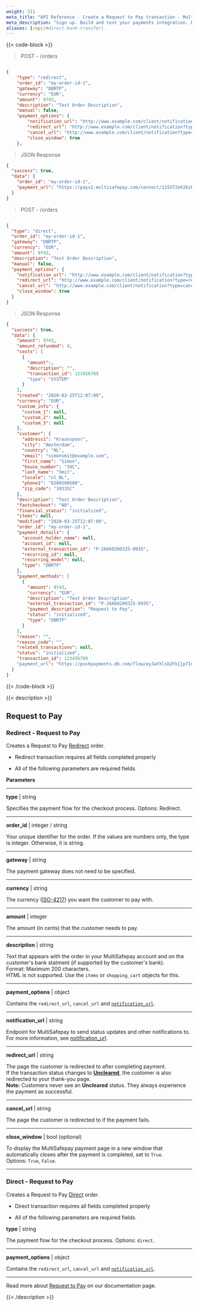 ```yaml
---
weight: 311
meta_title: "API Reference - Create a Request to Pay transaction - MultiSafepay Docs"
meta_description: "Sign up. Build and test your payments integration. Explore our products and services. Use our API Reference, SDKs, and wrappers. Get support."
aliases: [/api/#direct-bank-transfer]
---
```

{{< code-block >}}

> POST - /orders 

```json

{
    "type": "redirect",
    "order_id": "my-order-id-1",
    "gateway": "DBRTP",
    "currency": "EUR",
    "amount": 9743,
    "description": "Test Order Description",
    "manual": false,
    "payment_options": {
        "notification_url": "http://www.example.com/client/notification?type=notification",
        "redirect_url": "http://www.example.com/client/notification?type=redirect",
        "cancel_url": "http://www.example.com/client/notification?type=cancel",
        "close_window": true
    },

```

> JSON Response 

```json
{
  "success": true,
  "data": {
    "order_id": "my-order-id-1",
    "payment_url": "https://payv2.multisafepay.com/connect/12SV72okI6zR23ofq5gdEnaFYZ4qLZ3aFLj/?lang=nl_NL"
  }
}
```

> POST - /orders

```json

{
  "type": "direct",
  "order_id": "my-order-id-1",
  "gateway": "DBRTP",
  "currency": "EUR",
  "amount": 9743,
  "description": "Test Order Description",
  "manual": false,
  "payment_options": {
    "notification_url": "http://www.example.com/client/notification?type=notification",
    "redirect_url": "http://www.example.com/client/notification?type=redirect",
    "cancel_url": "http://www.example.com/client/notification?type=cancel",
    "close_window": true
  }
}
```

> JSON Response 

```json
{
  "success": true,
  "data": {
    "amount": 9743,
    "amount_refunded": 0,
    "costs": [
      {
        "amount":,
        "description": "",
        "transaction_id": 123456789
        "type": "SYSTEM"
      }
    ],
    "created": "2020-03-25T12:07:00",
    "currency": "EUR",
    "custom_info": {
      "custom_1": null,
      "custom_2": null,
      "custom_3": null
    },
    "customer": {
      "address1": "Kraanspoor",
      "city": "Amsterdam",
      "country": "NL",
      "email": "simonsmit@example.com",
      "first_name": "Simon",
      "house_number": "39C",
      "last_name": "Smit",
      "locale": "nl_NL",
      "phone1": "0208500500",
      "zip_code": "1033SC"
    },
    "description": "Test Order Description",
    "fastcheckout": "NO",
    "financial_status": "initialized",
    "items": null,
    "modified": "2020-03-25T12:07:00",
    "order_id": "my-order-id-1",
    "payment_details": {
      "account_holder_name": null,
      "account_id": null,
      "external_transaction_id": "P-26660200325-0935",
      "recurring_id": null,
      "recurring_model": null,
      "type": "DBRTP"
    },
    "payment_methods": [
      {
        "amount": 9743,
        "currency": "EUR",
        "description": "Test Order Description",
        "external_transaction_id": "P-26660200325-0935",
        "payment_description": "Request to Pay",
        "status": "initialized",
        "type": "DBRTP"
      }
    ],
    "reason": "",
    "reason_code": "",
    "related_transactions": null,
    "status": "initialized",
    "transaction_id": 123456789
    "payment_url": "https://pushpayments.db.com/flow/eyJwYXlsb2FkIjp7ImlwaSI6IjE2QjIwREREMjE1NjE0QTc2Rjg0OTMwMDV="
  }
}
```

{{< /code-block >}}

{{< description >}}

## Request to Pay

### Redirect - Request to Pay


Creates a Request to Pay [Redirect](/developer/api/difference-between-direct-and-redirect) order.

* Redirect transaction requires all fields completed properly

* All of the following parameters are required fields.

**Parameters**

----------------
__type__ | string

Specifies the payment flow for the checkout process. Options: Redirect.

----------------
__order_id__ | integer / string

Your unique identifier for the order. If the values are numbers only, the type is integer. Otherwise, it is string.

----------------
__gateway__ | string

The payment gateway does not need to be specified.

----------------
__currency__ | string

The currency ([ISO-4217](https://www.iso.org/iso-4217-currency-codes.html)) you want the customer to pay with.

----------------
__amount__ | integer

The amount (in cents) that the customer needs to pay.

----------------
__description__ | string

Text that appears with the order in your MultiSafepay account and on the customer's bank statment (if supported by the customer's bank).   
Format: Maximum 200 characters.   
HTML is not supported. Use the `items` or `shopping_cart` objects for this.

----------------
__payment_options__ | object

Contains the `redirect_url`, `cancel_url` and [`notification_url`](/developer/api/notification-url).

----------------
__notification_url__ | string

Endpoint for MultiSafepay to send status updates and other notifications to.   
For more information, see [notification_url](/developer/api/notification-url).

----------------
__redirect_url__ | string

The page the customer is redirected to after completing payment.   
If the transaction status changes to [**Uncleared**](/payments/methods/credit-and-debit-cards/user-guide/evaluating-uncleared-transactions/), the customer is also redirected to your thank-you page.   
**Note:** Customers never see an **Uncleared** status. They always experience the payment as successful.

----------------
__cancel_url__ | string

The page the customer is redirected to if the payment fails.

----------------

__close_window__ | bool (optional)


To display the MultiSafepay payment page in a new window that automatically closes after the payment is completed, set to `True`.   
Options: `True`, `False`.  

----------------





### Direct - Request to Pay

Creates a Request to Pay [Direct](/developer/api/difference-between-direct-and-redirect) order.

* Direct transaction requires all fields completed properly

* All of the following parameters are required fields.

__type__ | string

The payment flow for the checkout process.  Options: `direct`.

----------------
__payment_options__ | object

Contains the `redirect_url`, `cancel_url` and [`notification_url`](/developer/api/notification-url).

----------------


Read more about [Request to Pay](/payments/methods/banks/request-to-pay) on our documentation page.

{{< /description >}}